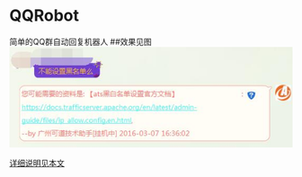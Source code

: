 # QQRobot
简单的QQ群自动回复机器人
##效果见图
![image3](https://github.com/cnkedao/QQrobot/raw/master/pic/1.jpg)    

[详细说明见本文](http://t.cn/RGRPbzl)
